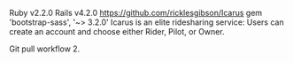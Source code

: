 Ruby v2.2.0
Rails v4.2.0
https://github.com/ricklesgibson/Icarus
gem 'bootstrap-sass', '~> 3.2.0'
Icarus is an elite ridesharing service:
Users can create an account and choose either Rider, Pilot, or Owner.

Git pull workflow 2.

